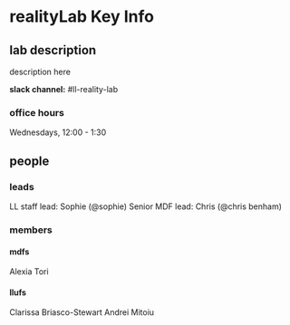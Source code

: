 # realityLab Key Info


## lab description
description here

**slack channel:** #ll-reality-lab

### office hours
Wednesdays, 12:00 - 1:30

## people

### leads
LL staff lead: Sophie (@sophie)
Senior MDF lead: Chris (@chris benham)

### members

#### mdfs
Alexia
Tori

#### llufs

Clarissa Briasco-Stewart
Andrei Mitoiu